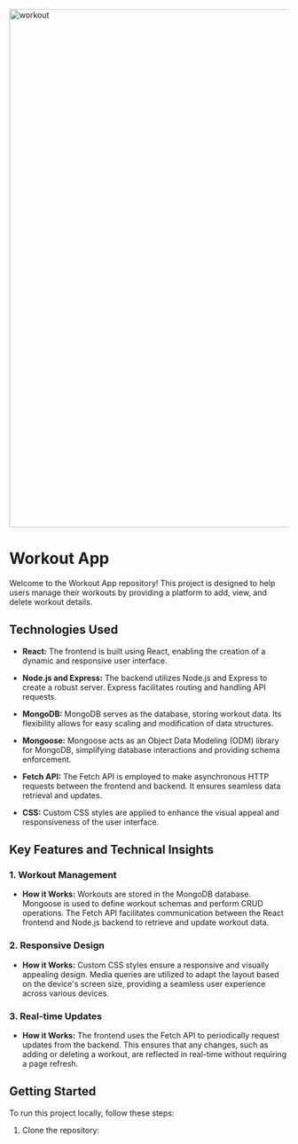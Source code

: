 

<img width="935" alt="workout" src="https://github.com/harryudi/WorkoutApp/assets/111028346/1445441e-b47d-41c7-95f5-e1fab5a184e6">

# Workout App

Welcome to the Workout App repository! This project is designed to help users manage their workouts by providing a platform to add, view, and delete workout details.

## Technologies Used

- **React:** The frontend is built using React, enabling the creation of a dynamic and responsive user interface.

- **Node.js and Express:** The backend utilizes Node.js and Express to create a robust server. Express facilitates routing and handling API requests.

- **MongoDB:** MongoDB serves as the database, storing workout data. Its flexibility allows for easy scaling and modification of data structures.

- **Mongoose:** Mongoose acts as an Object Data Modeling (ODM) library for MongoDB, simplifying database interactions and providing schema enforcement.

- **Fetch API:** The Fetch API is employed to make asynchronous HTTP requests between the frontend and backend. It ensures seamless data retrieval and updates.

- **CSS:** Custom CSS styles are applied to enhance the visual appeal and responsiveness of the user interface.

## Key Features and Technical Insights

### 1. Workout Management

- **How it Works:** Workouts are stored in the MongoDB database. Mongoose is used to define workout schemas and perform CRUD operations. The Fetch API facilitates communication between the React frontend and Node.js backend to retrieve and update workout data.

### 2. Responsive Design

- **How it Works:** Custom CSS styles ensure a responsive and visually appealing design. Media queries are utilized to adapt the layout based on the device's screen size, providing a seamless user experience across various devices.

### 3. Real-time Updates

- **How it Works:** The frontend uses the Fetch API to periodically request updates from the backend. This ensures that any changes, such as adding or deleting a workout, are reflected in real-time without requiring a page refresh.

## Getting Started

To run this project locally, follow these steps:

1. Clone the repository:

